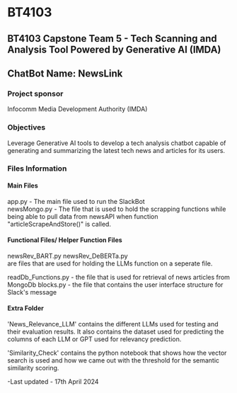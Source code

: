 # BT4103   
## BT4103 Capstone Team 5 - Tech Scanning and Analysis Tool Powered by Generative AI (IMDA)   
## ChatBot Name: NewsLink

### Project sponsor    

Infocomm Media Development Authority (IMDA)   

### Objectives   

Leverage Generative AI tools to develop a tech analysis chatbot capable of generating and summarizing the latest tech news and articles for its users. 


### Files Information

#### Main Files
app.py - The main file used to run the SlackBot   
newsMongo.py - The file that is used to hold the scrapping functions while being able to pull data from newsAPI when function "articleScrapeAndStore()" is called.

#### Functional Files/ Helper Function Files
newsRev_BART.py
newsRev_DeBERTa.py   
are files that are used for holding the LLMs function on a seperate file.

readDb_Functions.py - the file that is used for retrieval of news articles from MongoDb
blocks.py - the file that contains the user interface structure for Slack's message 

#### Extra Folder
'News_Relevance_LLM' contains the different LLMs used for testing and their evaluation results. It also contains the dataset used for predicting the columns of each 
LLM or GPT used for relevancy prediction.

'Similarity_Check' contains the python notebook that shows how the vector search is used and how we came out with the threshold for the semantic similarity scoring.





   
-Last updated - 17th April 2024
